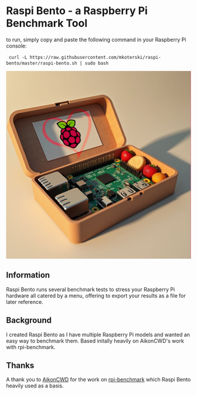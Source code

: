 # Raspi Bento - a Raspberry Pi Benchmark Tool

to run, simply copy and paste the following command in your Raspberry Pi console:

     curl -L https://raw.githubusercontent.com/mkoterski/raspi-bento/master/raspi-bento.sh | sudo bash

<p align="center"><img src="https://raw.githubusercontent.com/mkoterski/raspi-bento/refs/heads/master/src/raspi-bento-splash-new2.jpg"></p>

## Information
Raspi Bento runs several benchmark tests to stress your Raspberry Pi hardware all catered by a menu, offering to export your results as a file for later reference.

## Background
I created Raspi Bento as I have multiple Raspberry Pi models and wanted an easy way to benchmark them. Based initally heavily on AikonCWD's work with rpi-benchmark.

## Thanks
A thank you to [AikonCWD](https://github.com/aikoncwd) for the work on [rpi-benchmark](https://github.com/aikoncwd/rpi-benchmark) which Raspi Bento heavily used as a basis.